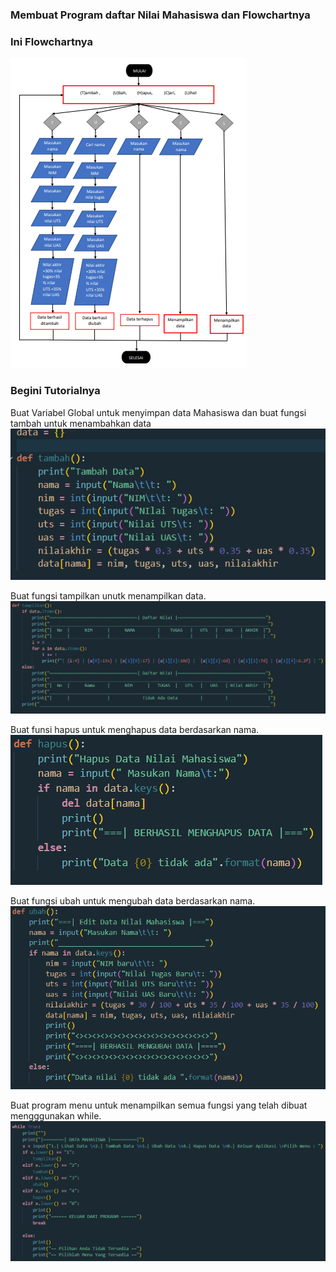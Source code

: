 ### Membuat Program daftar Nilai Mahasiswa dan Flowchartnya
### Ini Flowchartnya
![Flowchart](src/flowchart.png)

### Begini Tutorialnya

Buat Variabel Global untuk menyimpan data Mahasiswa dan buat fungsi tambah untuk menambahkan data
![ss1](src/ss1.png)

Buat fungsi tampilkan unutk menampilkan data.
![ss2](src/ss2.png)

Buat funsi hapus untuk menghapus data berdasarkan nama.
![ss3](src/ss3.png)

Buat fungsi ubah untuk mengubah data berdasarkan nama.
![ss4](src/ss4.png)

Buat program menu untuk menampilkan semua fungsi yang telah dibuat mengggunakan while.
![ss5](src/ss5.png)
